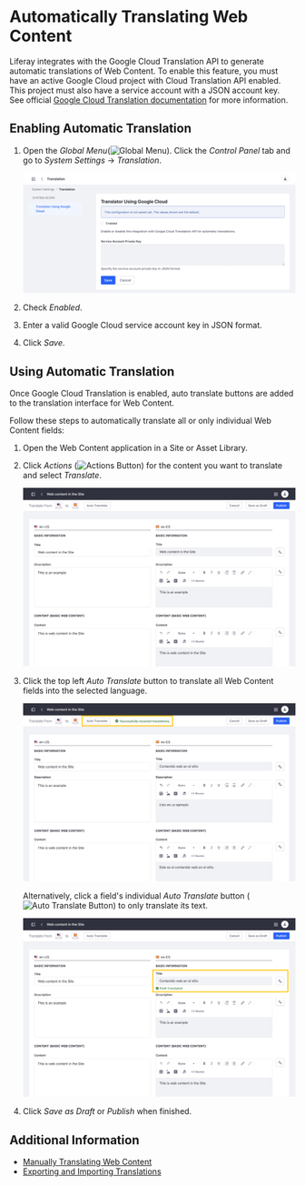 # Automatically Translating Web Content

Liferay integrates with the Google Cloud Translation API to generate automatic translations of Web Content. To enable this feature, you must have an active Google Cloud project with Cloud Translation API enabled. This project must also have a service account with a JSON account key. See official [Google Cloud Translation documentation](https://cloud.google.com/translate/docs/setup) for more information.

## Enabling Automatic Translation

1. Open the *Global Menu*(![Global Menu]()). Click the *Control Panel* tab and go to *System Settings* &rarr; *Translation*.

   ![Go to Translation under System Settings.](./automatically-translating-web-content/images/01.png)

1. Check *Enabled*.

1. Enter a valid Google Cloud service account key in JSON format.

1. Click *Save*.

## Using Automatic Translation

Once Google Cloud Translation is enabled, auto translate buttons are added to the translation interface for Web Content.

Follow these steps to automatically translate all or only individual Web Content fields:

1. Open the Web Content application in a Site or Asset Library.

1. Click *Actions* (![Actions Button]()) for the content you want to translate and select *Translate*.

   ![Open the Web Content translation interface.](./automatically-translating-web-content/images/02.png)

1. Click the top left *Auto Translate* button to translate all Web Content fields into the selected language.

   ![Click the top left Auto Translate button to translate all Web Content fields.](./automatically-translating-web-content/images/03.png)

   Alternatively, click a field's individual *Auto Translate* button (![Auto Translate Button]()) to only translate its text.

   ![Click a field's individual Auto Translate button to only translate its text.](./automatically-translating-web-content/images/04.png)

1. Click *Save as Draft* or *Publish* when finished.

## Additional Information

* [Manually Translating Web Content](./manually-translating-web-content.md)
* [Exporting and Importing Translations](./exporting-and-importing-translations.md)
